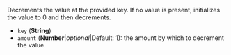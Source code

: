 Decrements the value at the provided key. If no value is present, initializes the value to 0 and then decrements.

* `key` (**String**)
* `amount` (**Number**|_optional_|Default: 1): the amount by which to decrement the value.
